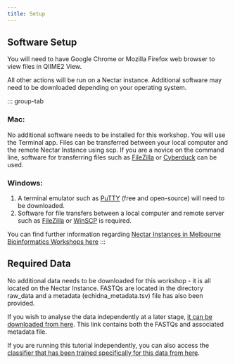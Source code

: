 ```yaml
---
title: Setup
---
```


## Software Setup
You will need to have Google Chrome or Mozilla Firefox web browser to view files in QIIME2 View.

All other actions will be run on a Nectar instance. Additional software may need to be downloaded depending on your operating system.

::: group-tab
### Mac: 
No additional software needs to be installed for this workshop. You will use the Terminal app. Files can be transferred between your local computer and the remote Nectar Instance using scp. If you are a novice on the command line, software for transferring files such as [FileZilla](https://filezilla-project.org/) or [Cyberduck](https://cyberduck.io/) can be used.

### Windows:
1. A terminal emulator such as [PuTTY](https://www.chiark.greenend.org.uk/~sgtatham/putty/latest.html) (free and open-source) will need to be downloaded.
2. Software for file transfers between a local computer and remote server such as [FileZilla](https://filezilla-project.org/) or [WinSCP](https://winscp.net/eng/index.php) is required.

You can find further information regarding [Nectar Instances in Melbourne Bioinformatics Workshops here](https://www.melbournebioinformatics.org.au/tutorials/tutorials/workshop_delivery_mode_info/workshops_nectar/#required-software)
:::

## Required Data
No additional data needs to be downloaded for this workshop - it is all located on the Nectar Instance. FASTQs are located in the directory raw_data and a metadata (echidna_metadata.tsv) file has also been provided.

If you wish to analyse the data independently at a later stage, [it can be downloaded from here](https://zenodo.org/records/10158305). This link contains both the FASTQs and associated metadata file.

If you are running this tutorial independently, you can also access the [classifier that has been trained specifically for this data from here](https://www.dropbox.com/scl/fi/s42p5fif7szzm38swcu0m/silva_138_16s_515-806_classifier.qza?rlkey=ss983qau9rwgztis2gfulhjcz&e=1&dl=0).

